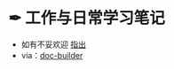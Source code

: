 # ✒ 工作与日常学习笔记

- 如有不妥欢迎 [指出](https://github.com/qxtang/my-book/issues/new)
- via：[doc-builder](https://www.npmjs.com/package/@qxtang/doc-builder)
